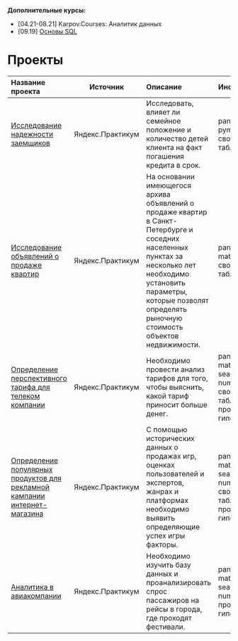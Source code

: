 **Дополнительные курсы:**
- \[04.21-08.21] Karpov.Courses: Аналитик данных
- \[09.19] [Основы SQL](https://github.com/knyht/data-analytics-projects/blob/main/certificates/stepik-certificate-51562-213f86e.pdf)

# Проекты
|Название проекта|Источник|Описание|Инструменты|Статус|
|:-------|:-------:|:-------|:-------|:-------:|
|[Исследование надежности заемщиков][1]|Яндекс.Практикум|Исследовать, влияет ли семейное положение и количество детей клиента на факт погашения кредита в срок.|pandas, pymystem3, сводные таблицы|`Завершен`|
|[Исследование объявлений о продаже квартир][2]|Яндекс.Практикум|На основании имеющегося архива объявлений о продаже квартир в Санкт-Петербурге и соседних населенных пунктах за несколько лет необходимо установить параметры, которые позволят определять рыночную стоимость объектов недвижимости.|pandas, matplotlib, сводные таблицы|`Завершен`|
|[Определение перспективного тарифа для телеком компании][3]|Яндекс.Практикум|Необходимо провести анализ тарифов для того, чтобы выяснить, какой тариф приносит больше денег.|pandas, matplotlib, seaborn, numpy, scipy, сводные таблицы, проверка гипотез|`Завершен`|
|[Определение популярных продуктов для рекламной кампании интернет-магазина][4]|Яндекс.Практикум|С помощью исторических данных о продажах игр, оценках пользователей и экспертов, жанрах и платформах необходимо выявить определяющие успех игры факторы.|pandas, matplotlib, seaborn, numpy, scipy, сводные таблицы, проверка гипотез|`Завершен`|
|[Аналитика в авиакомпании][5]|Яндекс.Практикум|Необходимо изучить базу данных и проанализировать спрос пассажиров на рейсы в города, где проходят фестивали.|pandas, matplotlib, seaborn, numpy, scipy, проверка гипотез|`Завершен`|

[1]: https://github.com/knyht/data-analytics-projects/tree/main/projects/research_reliability_of_borrowers
[2]: https://github.com/knyht/data-analytics-projects/tree/main/projects/research_ads_realty
[3]: https://github.com/knyht/data-analytics-projects/tree/main/projects/research_mobile_plans
[4]: https://github.com/knyht/data-analytics-projects/tree/main/projects/research_game_store
[5]: https://github.com/knyht/data-analytics-projects/tree/main/projects/research_airline

